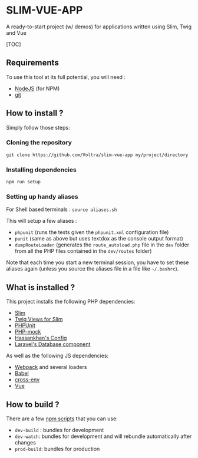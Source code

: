# SLIM-VUE-APP
A ready-to-start project (w/ demos) for applications written using Slim, Twig and Vue

[TOC]

## Requirements

To use this tool at its full potential, you will need :

* [NodeJS](https://nodejs.org/en/) (for NPM)
* [git](https://git-scm.com/downloads)

## How to install ?
Simply follow those steps:

### Cloning the repository

`git clone https://github.com/Voltra/slim-vue-app my/project/directory`

### Installing dependencies

`npm run setup`

### Setting up handy aliases

For Shell based terminals : `source aliases.sh`



This will setup a few aliases :

* `phpunit` (runs the tests given the `phpunit.xml` configuration file)
* `punit` (same as above but uses textdox as the console output format)
* `dumpRouteLoader` (generates the `route_autoload.php` file in the `dev` folder from all the PHP files contained in the `dev/routes` folder)



Note that each time you start a new terminal session, you have to set these aliases again (unless you source the aliases file in a file like `~/.bashrc`).

## What is installed ?

This project installs the following PHP dependencies:

* [Slim](https://packagist.org/packages/slim/slim)
* [Twig Views for Slim](https://packagist.org/packages/slim/twig-view)
* [PHPUnit](https://packagist.org/packages/phpunit/phpunit)
* [PHP-mock](https://packagist.org/packages/php-mock/php-mock)
* [Hassankhan's Config](https://packagist.org/packages/hassankhan/config)
* [Laravel's Database component](https://packagist.org/packages/illuminate/database)



As well as the following JS dependencies:

* [Webpack](https://webpack.js.org/) and several loaders
* [Babel](https://babeljs.io/)
* [cross-env](https://www.npmjs.com/package/cross-env)
* [Vue](https://www.npmjs.com/package/vue)



## How to build ?

There are a few [npm scripts]() that you can use:

* `dev-build` : bundles for development
* `dev-watch`: bundles for development and will rebundle automatically after changes
* `prod-build`: bundles for production